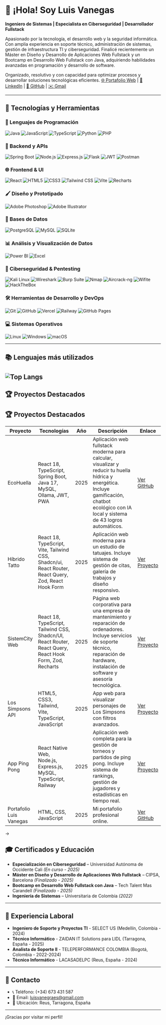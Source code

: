 # 👋 ¡Hola! Soy Luis Vanegas

**Ingeniero de Sistemas | Especialista en Ciberseguridad | Desarrollador Fullstack**

Apasionado por la tecnología, el desarrollo web y la seguridad informática. Con amplia experiencia en soporte técnico, administración de sistemas, gestión de infraestructura TI y ciberseguridad. Finalicé recientemente un Máster en Diseño y Desarrollo de Aplicaciones Web Fullstack y un Bootcamp en Desarrollo Web Fullstack con Java, adquiriendo habilidades avanzadas en programación y desarrollo de software.

Organizado, resolutivo y con capacidad para optimizar procesos y desarrollar soluciones tecnológicas eficientes.
[🌐 Portafolio Web](https://luis-vanegas-portfolio-v2.vercel.app/) | [💼 LinkedIn](https://www.linkedin.com/in/luis-ricardo-vanegas-granados-a4061920a/) | [🐙 GitHub](https://github.com/LuisVanegasCOL) | [✉️ Gmail](mailto:luisvanegas@gmail.com)



---

## 🚀 Tecnologías y Herramientas

### 🧠 Lenguajes de Programación
![Java](https://img.shields.io/badge/Java-007396?logo=java&logoColor=white)
![JavaScript](https://img.shields.io/badge/JavaScript-F7DF1E?logo=javascript&logoColor=black)
![TypeScript](https://img.shields.io/badge/TypeScript-3178C6?logo=typescript&logoColor=white)
![Python](https://img.shields.io/badge/Python-3776AB?logo=python&logoColor=white)
![PHP](https://img.shields.io/badge/PHP-777BB4?logo=php&logoColor=white)

### 🔧 Backend y APIs
![Spring Boot](https://img.shields.io/badge/Spring_Boot-6DB33F?logo=springboot&logoColor=white)
![Node.js](https://img.shields.io/badge/Node.js-339933?logo=node.js&logoColor=white)
![Express.js](https://img.shields.io/badge/Express.js-000000?logo=express&logoColor=white)
![Flask](https://img.shields.io/badge/Flask-000000?logo=flask&logoColor=white)
![JWT](https://img.shields.io/badge/JWT-000000?logo=jsonwebtokens&logoColor=white)
![Postman](https://img.shields.io/badge/Postman-FF6C37?logo=postman&logoColor=white)

### 🌐 Frontend & UI
![React](https://img.shields.io/badge/React-61DAFB?logo=react&logoColor=black)
![HTML5](https://img.shields.io/badge/HTML5-E34F26?logo=html5&logoColor=white)
![CSS3](https://img.shields.io/badge/CSS3-1572B6?logo=css3&logoColor=white)
![Tailwind CSS](https://img.shields.io/badge/Tailwind_CSS-38B2AC?logo=tailwind-css&logoColor=white)
![Vite](https://img.shields.io/badge/Vite-646CFF?logo=vite&logoColor=white)
![Recharts](https://img.shields.io/badge/Recharts-FF4081?logo=recharts&logoColor=white)

### 🖌️ Diseño y Prototipado
![Adobe Photoshop](https://img.shields.io/badge/Photoshop-31A8FF?logo=adobephotoshop&logoColor=white)
![Adobe Illustrator](https://img.shields.io/badge/Illustrator-FF9A00?logo=adobeillustrator&logoColor=white)

### 💾 Bases de Datos
![PostgreSQL](https://img.shields.io/badge/PostgreSQL-4169E1?logo=postgresql&logoColor=white)
![MySQL](https://img.shields.io/badge/MySQL-4479A1?logo=mysql&logoColor=white)
![SQLite](https://img.shields.io/badge/SQLite-003B57?logo=sqlite&logoColor=white)

### 📊 Análisis y Visualización de Datos
![Power BI](https://img.shields.io/badge/Power_BI-F2C811?logo=powerbi&logoColor=black)
![Excel](https://img.shields.io/badge/Excel-217346?logo=microsoftexcel&logoColor=white)

### 🔐 Ciberseguridad & Pentesting
![Kali Linux](https://img.shields.io/badge/Kali_Linux-557C94?logo=kalilinux&logoColor=white)
![Wireshark](https://img.shields.io/badge/Wireshark-1679A7?logo=wireshark&logoColor=white)
![Burp Suite](https://img.shields.io/badge/Burp_Suite-FF6F00?logo=burpsuite&logoColor=white)
![Nmap](https://img.shields.io/badge/Nmap-214478?logo=nmap&logoColor=white)
![Aircrack-ng](https://img.shields.io/badge/Aircrack--ng-000000?logo=aircrack-ng&logoColor=white)
![Wifite](https://img.shields.io/badge/Wifite-3B3B3B?logo=wifi&logoColor=white)
![HackTheBox](https://img.shields.io/badge/HackTheBox-9FEF00?logo=hackthebox&logoColor=black)

### 🛠️ Herramientas de Desarrollo y DevOps
![Git](https://img.shields.io/badge/Git-F05032?logo=git&logoColor=white)
![GitHub](https://img.shields.io/badge/GitHub-181717?logo=github&logoColor=white)
![Vercel](https://img.shields.io/badge/Vercel-000000?logo=vercel&logoColor=white)
![Railway](https://img.shields.io/badge/Railway-0B0D0E?logo=railway&logoColor=white)
![GitHub Pages](https://img.shields.io/badge/GitHub_Pages-121013?logo=github&logoColor=white)

### 💻 Sistemas Operativos
![Linux](https://img.shields.io/badge/Linux-FCC624?logo=linux&logoColor=black)
![Windows](https://img.shields.io/badge/Windows-0078D6?logo=windows&logoColor=white)
![macOS](https://img.shields.io/badge/macOS-000000?logo=apple&logoColor=white)


---
## 📚 Lenguajes más utilizados
![Top Langs](https://github-readme-stats.vercel.app/api/top-langs/?username=LuisVanegasCOL&langs_count=10&layout=compact&theme=radical)
---
## 🏆 Proyectos Destacados
## 🏆 Proyectos Destacados

| Proyecto | Tecnologías | Año | Descripción | Enlace |
|---|---|---|---|---|
| EcoHuella | React 18, TypeScript, Spring Boot, Java 17, MySQL, Ollama, JWT, PWA | 2025 | Aplicación web fullstack moderna para calcular, visualizar y reducir tu huella hídrica y energética. Incluye gamificación, chatbot ecológico con IA local y sistema de 43 logros automáticos. | [Ver GitHub](https://github.com/LuisVanegasCOL/EcoHuella) |
| Híbrido Tatto | React 18, TypeScript, Vite, Tailwind CSS, Shadcn/ui, React Router, React Query, Zod, React Hook Form | 2025 | Aplicación web moderna para un estudio de tatuajes. Incluye sistema de gestión de citas, galería de trabajos y diseño responsivo. | [Ver Proyecto](https://hibrido-tatto.vercel.app/) |
| SistemCity Web | React 18, TypeScript, Tailwind CSS, Shadcn/UI, React Router, React Query, React Hook Form, Zod, Recharts | 2025 | Página web corporativa para una empresa de mantenimiento y reparación de ordenadores. Incluye servicios de soporte técnico, reparación de hardware, instalación de software y asesoría tecnológica. | [Ver Proyecto](https://sistemcity-web.vercel.app/) |
| Los Simpsons API | HTML5, CSS3, Tailwind, Vite, TypeScript, JavaScript | 2025 | App web para visualizar personajes de Los Simpsons con filtros avanzados. | [Ver Proyecto](https://app-los-simpson-luis-vanegas.vercel.app/) |
| App Ping Pong | React Native Web, Node.js, Express.js, MySQL, TypeScript, Railway | 2025 | Aplicación web completa para la gestión de torneos y partidos de ping pong. Incluye sistema de rankings, gestión de jugadores y estadísticas en tiempo real. | [Ver Proyecto](https://luisvanegascol.github.io/AppPingPong/) |
| Portafolio Luis Vanegas | HTML, CSS, JavaScript | 2025 | Mi portafolio profesional online. | [Ver GitHub](https://github.com/LuisVanegasCOL/PortafolioLuisVanegas) |

->


## 🎓 Certificados y Educación

- **Especialización en Ciberseguridad** – Universidad Autónoma de Occidente Cali *(En curso - 2025)*
- **Máster en Diseño y Desarrollo de Aplicaciones Web Fullstack** – CIPSA, Barcelona *(Finalizado - 2025)*
- **Bootcamp en Desarrollo Web Fullstack con Java** – Tech Talent Mas Carandell *(Finalizado - 2025)*
- **Ingeniería de Sistemas** – Universitaria de Colombia *(2022)*
---

## 💼 Experiencia Laboral

- **Ingeniero de Soporte y Proyectos TI** - SELECT US (Medellín, Colombia - 2024)
- **Técnico Informático** - ZAIDAN IT Solutions para LIDL (Tarragona, España - 2025)
- **Analista de Soporte II** - TELEPERFORMANCE COLOMBIA (Bogotá, Colombia - 2022-2024)
- **Técnico Informático** - LACASADELPC (Reus, España - 2024)
---
## 📩 Contacto

- 📞 Teléfono: (+34) 673 431 587
- 📧 Email: luisvanegraes@gmail.com
- 📍 Ubicación: Reus, Tarragona, España


---

¡Gracias por visitar mi perfil!

